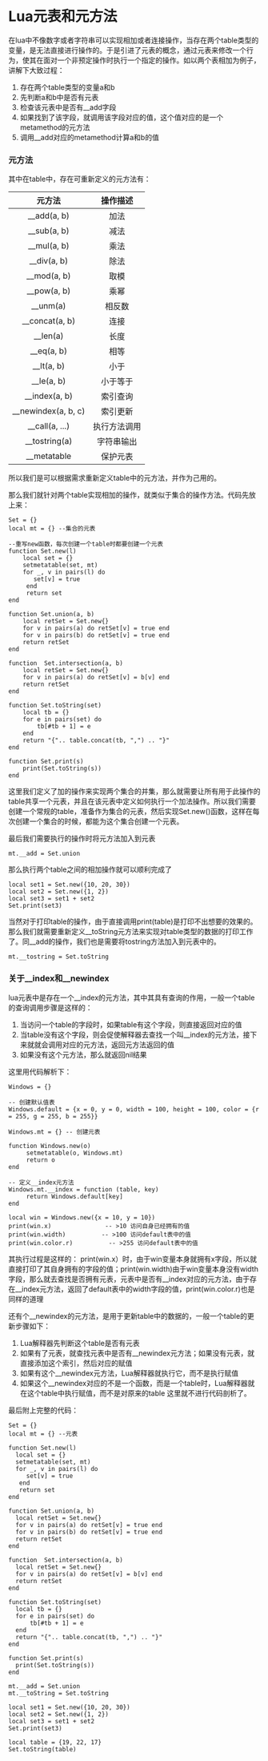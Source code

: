 ﻿# Lua元表和元方法
 在lua中不像数字或者字符串可以实现相加或者连接操作，当存在两个table类型的变量，是无法直接进行操作的。于是引进了元表的概念，通过元表来修改一个行为，使其在面对一个非预定操作时执行一个指定的操作。如以两个表相加为例子，讲解下大致过程：
  1. 存在两个table类型的变量a和b
  2. 先判断a和b中是否有元表
  3. 检查该元表中是否有__add字段
  4. 如果找到了该字段，就调用该字段对应的值，这个值对应的是一个metamethod的元方法
  5. 调用__add对应的metamethod计算a和b的值

### 元方法
   其中在table中，存在可重新定义的元方法有：
   
| 元方法 | 操作描述 |
|:---------:|:------------:|
| __add(a, b) | 加法 |
| __sub(a, b) | 减法 |
| __mul(a, b) | 乘法 |
| __div(a, b) | 除法 |
| __mod(a, b) | 取模 |
| __pow(a, b) | 乘幂 |
| __unm(a)    | 相反数|
| __concat(a, b) | 连接 |
| __len(a)  | 长度  |
| __eq(a, b) | 相等 |
| __lt(a, b) | 小于 |
| __le(a, b) | 小于等于 |
| __index(a, b) | 索引查询 |
| __newindex(a, b, c) | 索引更新 |
| __call(a, ...) | 执行方法调用 |
| __tostring(a) | 字符串输出 |
| __metatable | 保护元表 |
    
   所以我们是可以根据需求重新定义table中的元方法，并作为己用的。

   那么我们就针对两个table实现相加的操作，就类似于集合的操作方法。代码先放上来：

```
Set = {}
local mt = {} --集合的元表

--重写new函数，每次创建一个table时都要创建一个元表
function Set.new(l)
	local set = {}
	setmetatable(set, mt)
	for _, v in pairs(l) do
	   set[v] = true
	 end
	 return set
end

function Set.union(a, b)
	local retSet = Set.new{}
	for v in pairs(a) do retSet[v] = true end
	for v in pairs(b) do retSet[v] = true end
	return retSet
end

function  Set.intersection(a, b)
	local retSet = Set.new{}
	for v in pairs(a) do retSet[v] = b[v] end
	return retSet
end

function Set.toString(set)
	local tb = {}
	for e in pairs(set) do
		tb[#tb + 1] = e
	end
	return "{".. table.concat(tb, ",") .. "}"
end

function Set.print(s)
	print(Set.toString(s))
end
```

   这里我们定义了加的操作来实现两个集合的并集，那么就需要让所有用于此操作的table共享一个元表，并且在该元表中定义如何执行一个加法操作。所以我们需要创建一个常规的table，准备作为集合的元表，然后实现Set.new()函数，这样在每次创建一个集合的时候，都能为这个集合创建一个元表。
 
   最后我们需要执行的操作时将元方法加入到元表

 ```
 mt.__add = Set.union
 ```

  那么执行两个table之间的相加操作就可以顺利完成了

```
local set1 = Set.new({10, 20, 30})
local set2 = Set.new({1, 2})
local set3 = set1 + set2
Set.print(set3)
```

  当然对于打印table的操作，由于直接调用print(table)是打印不出想要的效果的。那么我们就需要重新定义__toString元方法来实现对table类型的数据的打印工作了。同__add的操作，我们也是需要将tostring方法加入到元表中的。

```
mt.__tostring = Set.toString
```

### 关于__index和__newindex
lua元表中是存在一个__index的元方法，其中其具有查询的作用，一般一个table的查询调用步骤是这样的：
  1. 当访问一个table的字段时，如果table有这个字段，则直接返回对应的值
  2. 当table没有这个字段，则会促使解释器去查找一个叫__index的元方法，接下来就就会调用对应的元方法，返回元方法返回的值
  3. 如果没有这个元方法，那么就返回nil结果

这里用代码解析下：

```
Windows = {}

-- 创建默认值表
Windows.default = {x = 0, y = 0, width = 100, height = 100, color = {r = 255, g = 255, b = 255}}

Windows.mt = {} -- 创建元表

function Windows.new(o)
     setmetatable(o, Windows.mt)
     return o
end

-- 定义__index元方法
Windows.mt.__index = function (table, key)
     return Windows.default[key]
end

local win = Windows.new({x = 10, y = 10})
print(win.x)               -- >10 访问自身已经拥有的值
print(win.width)          -- >100 访问default表中的值
print(win.color.r)          -- >255 访问default表中的值
```

其执行过程是这样的：
 print(win.x）时，由于win变量本身就拥有x字段，所以就直接打印了其自身拥有的字段的值；print(win.width)由于win变量本身没有width字段，那么就去查找是否拥有元表，元表中是否有__index对应的元方法，由于存在__index元方法，返回了default表中的width字段的值，print(win.color.r)也是同样的道理

 还有个__newindex的元方法，是用于更新table中的数据的，一般一个table的更新步骤如下：
   1. Lua解释器先判断这个table是否有元表
   2. 如果有了元表，就查找元表中是否有__newindex元方法；如果没有元表，就直接添加这个索引，然后对应的赋值
   3. 如果有这个__newindex元方法，Lua解释器就执行它，而不是执行赋值
   4. 如果这个__newindex对应的不是一个函数，而是一个table时，Lua解释器就在这个table中执行赋值，而不是对原来的table
  这里就不进行代码剖析了。

  最后附上完整的代码：

  ```
  Set = {}
local mt = {} --元表

function Set.new(l)
	local set = {}
	setmetatable(set, mt)
	for _, v in pairs(l) do
	   set[v] = true
	 end
	 return set
end

function Set.union(a, b)
	local retSet = Set.new{}
	for v in pairs(a) do retSet[v] = true end
	for v in pairs(b) do retSet[v] = true end
	return retSet
end

function  Set.intersection(a, b)
	local retSet = Set.new{}
	for v in pairs(a) do retSet[v] = b[v] end
	return retSet
end

function Set.toString(set)
	local tb = {}
	for e in pairs(set) do
		tb[#tb + 1] = e
	end
	return "{".. table.concat(tb, ",") .. "}"
end

function Set.print(s)
	print(Set.toString(s))
end

mt.__add = Set.union
mt.__toString = Set.toString

local set1 = Set.new({10, 20, 30})
local set2 = Set.new({1, 2})
local set3 = set1 + set2
Set.print(set3)

local table = {19, 22, 17}
Set.toString(table)
```
